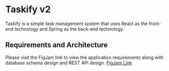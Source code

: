 # Taskify v2
Taskify is a simple task management system that uses React as the front-end technology and Spring as the back-end technology.

## Requirements and Architecture
Please visit the FigJam link to view the application requirements along with database schema design and REST API design.
[FigJam Link](https://www.figma.com/file/BcMgOJrdcOS2DE4azGVYW0/Taskify---Task-Manager-Application?type=whiteboard&node-id=0%3A1&t=9BM0IvKcJWcrdSod-1)
